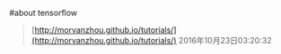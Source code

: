 #about tensorflow

> [http://morvanzhou.github.io/tutorials/](http://morvanzhou.github.io/tutorials/)
2016年10月23日03:20:32
